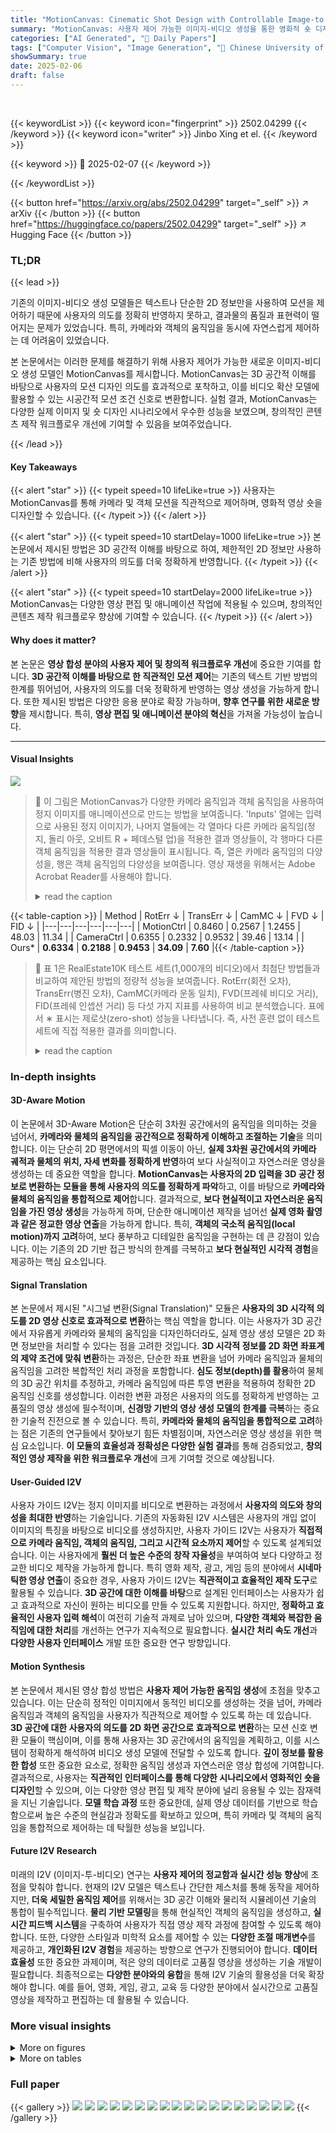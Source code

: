 ```yaml
---
title: "MotionCanvas: Cinematic Shot Design with Controllable Image-to-Video Generation"
summary: "MotionCanvas: 사용자 제어 가능한 이미지-비디오 생성을 통한 영화적 숏 디자인"
categories: ["AI Generated", "🤗 Daily Papers"]
tags: ["Computer Vision", "Image Generation", "🏢 Chinese University of Hong Kong",]
showSummary: true
date: 2025-02-06
draft: false
---
```


<br>

{{< keywordList >}}
{{< keyword icon="fingerprint" >}} 2502.04299 {{< /keyword >}}
{{< keyword icon="writer" >}} Jinbo Xing et el. {{< /keyword >}}
 
{{< keyword >}} 🤗 2025-02-07 {{< /keyword >}}
 
{{< /keywordList >}}

{{< button href="https://arxiv.org/abs/2502.04299" target="_self" >}}
↗ arXiv
{{< /button >}}
{{< button href="https://huggingface.co/papers/2502.04299" target="_self" >}}
↗ Hugging Face
{{< /button >}}




### TL;DR


{{< lead >}}

기존의 이미지-비디오 생성 모델들은 텍스트나 단순한 2D 정보만을 사용하여 모션을 제어하기 때문에 사용자의 의도를 정확히 반영하지 못하고, 결과물의 품질과 표현력이 떨어지는 문제가 있었습니다. 특히, 카메라와 객체의 움직임을 동시에 자연스럽게 제어하는 데 어려움이 있었습니다. 

본 논문에서는 이러한 문제를 해결하기 위해 사용자 제어가 가능한 새로운 이미지-비디오 생성 모델인 MotionCanvas를 제시합니다. MotionCanvas는 3D 공간적 이해를 바탕으로 사용자의 모션 디자인 의도를 효과적으로 포착하고, 이를 비디오 확산 모델에 활용할 수 있는 시공간적 모션 조건 신호로 변환합니다.  실험 결과, MotionCanvas는 다양한 실제 이미지 및 숏 디자인 시나리오에서 우수한 성능을 보였으며, 창의적인 콘텐츠 제작 워크플로우 개선에 기여할 수 있음을 보여주었습니다.

{{< /lead >}}


#### Key Takeaways

{{< alert "star" >}}
{{< typeit speed=10 lifeLike=true >}} 사용자는 MotionCanvas를 통해 카메라 및 객체 모션을 직관적으로 제어하며, 영화적 영상 숏을 디자인할 수 있습니다. {{< /typeit >}}
{{< /alert >}}

{{< alert "star" >}}
{{< typeit speed=10 startDelay=1000 lifeLike=true >}} 본 논문에서 제시된 방법은 3D 공간적 이해를 바탕으로 하여, 제한적인 2D 정보만 사용하는 기존 방법에 비해 사용자의 의도를 더욱 정확하게 반영합니다. {{< /typeit >}}
{{< /alert >}}

{{< alert "star" >}}
{{< typeit speed=10 startDelay=2000 lifeLike=true >}} MotionCanvas는 다양한 영상 편집 및 애니메이션 작업에 적용될 수 있으며, 창의적인 콘텐츠 제작 워크플로우 향상에 기여할 수 있습니다. {{< /typeit >}}
{{< /alert >}}

#### Why does it matter?
본 논문은 **영상 합성 분야의 사용자 제어 및 창의적 워크플로우 개선**에 중요한 기여를 합니다.  **3D 공간적 이해를 바탕으로 한 직관적인 모션 제어**는 기존의 텍스트 기반 방법의 한계를 뛰어넘어, 사용자의 의도를 더욱 정확하게 반영하는 영상 생성을 가능하게 합니다. 또한 제시된 방법은 다양한 응용 분야로 확장 가능하며, **향후 연구를 위한 새로운 방향**을 제시합니다.  특히, **영상 편집 및 애니메이션 분야의 혁신**을 가져올 가능성이 높습니다.

------
#### Visual Insights



![](https://arxiv.org/html/2502.04299/x1.png)

> 🔼 이 그림은 MotionCanvas가 다양한 카메라 움직임과 객체 움직임을 사용하여 정지 이미지를 애니메이션으로 만드는 방법을 보여줍니다.  'Inputs' 열에는 입력으로 사용된 정지 이미지가, 나머지 열들에는 각 열마다 다른 카메라 움직임(정지, 돌리 아웃, 오비트 R + 페데스털 업)을 적용한 결과 영상들이, 각 행마다 다른 객체 움직임을 적용한 결과 영상들이 표시됩니다.  즉, 열은 카메라 움직임의 다양성을, 행은 객체 움직임의 다양성을 보여줍니다. 영상 재생을 위해서는 Adobe Acrobat Reader를 사용해야 합니다.
> <details>
> <summary>read the caption</summary>
> Figure 1: MotionCanvas offers comprehensive motion controls to animate a static image (the “Inputs” column) with various types of camera movements and object motions. Note the different camera movements across columns and object motions across rows. Please use Adobe Acrobat Reader for video playback.
> </details>





{{< table-caption >}}
| Method | RotErr ↓ | TransErr ↓ | CamMC ↓ | FVD ↓ | FID ↓ |
|---|---|---|---|---|---| 
| MotionCtrl | 0.8460 | 0.2567 | 1.2455 | 48.03 | 11.34 |
| CameraCtrl | 0.6355 | 0.2332 | 0.9532 | 39.46 | 13.14 |
| Ours* | **0.6334** | **0.2188** | **0.9453** | **34.09** | **7.60** |{{< /table-caption >}}

> 🔼 표 1은 RealEstate10K 테스트 세트(1,000개의 비디오)에서 최첨단 방법들과 비교하여 제안된 방법의 정량적 성능을 보여줍니다.  RotErr(회전 오차), TransErr(병진 오차), CamMC(카메라 운동 일치), FVD(프레쉐 비디오 거리), FID(프레쉐 인셉션 거리) 등 다섯 가지 지표를 사용하여 비교 분석했습니다.  표에서 ∗ 표시는 제로샷(zero-shot) 성능을 나타냅니다. 즉, 사전 훈련 없이 테스트 세트에 직접 적용한 결과를 의미합니다.
> <details>
> <summary>read the caption</summary>
> Table 1: Quantitative comparison with state-of-the-art methods on the RealEstate10K test set (1K). ∗ denotes zero-shot performance.
> </details>





### In-depth insights


#### 3D-Aware Motion
이 논문에서 3D-Aware Motion은 단순히 3차원 공간에서의 움직임을 의미하는 것을 넘어서, **카메라와 물체의 움직임을 공간적으로 정확하게 이해하고 조절하는 기술**을 의미합니다.  이는 단순히 2D 평면에서의 픽셀 이동이 아닌, **실제 3차원 공간에서의 카메라 궤적과 물체의 위치, 자세 변화를 정확하게 반영**하여 보다 사실적이고 자연스러운 영상을 생성하는 데 중요한 역할을 합니다.  **MotionCanvas는 사용자의 2D 입력을 3D 공간 정보로 변환하는 모듈을 통해 사용자의 의도를 정확하게 파악**하고, 이를 바탕으로 **카메라와 물체의 움직임을 통합적으로 제어**합니다.  결과적으로,  **보다 현실적이고 자연스러운 움직임을 가진 영상 생성**을 가능하게 하며, 단순한 애니메이션 제작을 넘어선 **실제 영화 촬영과 같은 정교한 영상 연출**을 가능하게 합니다.  특히, **객체의 국소적 움직임(local motion)까지 고려**하여, 보다 풍부하고 디테일한 움직임을 구현하는 데 큰 강점이 있습니다. 이는 기존의 2D 기반 접근 방식의 한계를 극복하고 **보다 현실적인 시각적 경험**을 제공하는 핵심 요소입니다.

#### Signal Translation
본 논문에서 제시된 "시그널 변환(Signal Translation)" 모듈은 **사용자의 3D 시각적 의도를 2D 영상 신호로 효과적으로 변환**하는 핵심 역할을 합니다.  이는 사용자가 3D 공간에서 자유롭게 카메라와 물체의 움직임을 디자인하더라도, 실제 영상 생성 모델은 2D 화면 정보만을 처리할 수 있다는 점을 고려한 것입니다.  **3D 시각적 정보를 2D 화면 좌표계의 제약 조건에 맞춰 변환**하는 과정은, 단순한 좌표 변환을 넘어 카메라 움직임과 물체의 움직임을 고려한 복합적인 처리 과정을 포함합니다.  **심도 정보(depth)를 활용**하여 물체의 3D 공간 위치를 추정하고, 카메라 움직임에 따른 투영 변환을 적용하여 정확한 2D 움직임 신호를 생성합니다.  이러한 변환 과정은 사용자의 의도를 정확하게 반영하는 고품질의 영상 생성에 필수적이며, **신경망 기반의 영상 생성 모델의 한계를 극복**하는 중요한 기술적 진전으로 볼 수 있습니다. 특히, **카메라와 물체의 움직임을 통합적으로 고려**하는 점은 기존의 연구들에서 찾아보기 힘든 차별점이며, 자연스러운 영상 생성을 위한 핵심 요소입니다.  **이 모듈의 효율성과 정확성은 다양한 실험 결과**를 통해 검증되었고, **창의적인 영상 제작을 위한 워크플로우 개선**에 크게 기여할 것으로 예상됩니다.

#### User-Guided I2V
 사용자 가이드 I2V는 정지 이미지를 비디오로 변환하는 과정에서 **사용자의 의도와 창의성을 최대한 반영**하는 기술입니다. 기존의 자동화된 I2V 시스템은 사용자의 개입 없이 이미지의 특징을 바탕으로 비디오를 생성하지만, 사용자 가이드 I2V는 사용자가 **직접적으로 카메라 움직임, 객체의 움직임, 그리고 시간적 요소까지 제어**할 수 있도록 설계되었습니다.  이는 사용자에게 **훨씬 더 높은 수준의 창작 자율성**을 부여하여 보다 다양하고 정교한 비디오 제작을 가능하게 합니다.  특히 영화 제작, 광고, 게임 등의 분야에서 **시네마틱한 영상 연출**이 중요한 경우, 사용자 가이드 I2V는 **직관적이고 효율적인 제작 도구**로 활용될 수 있습니다.  **3D 공간에 대한 이해를 바탕**으로 설계된 인터페이스는 사용자가 쉽고 효과적으로 자신이 원하는 비디오를 만들 수 있도록 지원합니다.  하지만, **정확하고 효율적인 사용자 입력 해석**이 여전히 기술적 과제로 남아 있으며,  **다양한 객체와 복잡한 움직임에 대한 처리**를 개선하는 연구가 지속적으로 필요합니다.  **실시간 처리 속도 개선**과 **다양한 사용자 인터페이스** 개발 또한 중요한 연구 방향입니다.

#### Motion Synthesis
본 논문에서 제시된 영상 합성 방법은 **사용자 제어 가능한 움직임 생성**에 초점을 맞추고 있습니다.  이는 단순히 정적인 이미지에서 동적인 비디오를 생성하는 것을 넘어, 카메라 움직임과 객체의 움직임을 사용자가 직관적으로 제어할 수 있도록 하는 데 있습니다.  **3D 공간에 대한 사용자의 의도를 2D 화면 공간으로 효과적으로 변환**하는 모션 신호 변환 모듈이 핵심이며, 이를 통해 사용자는 3D 공간에서의 움직임을 계획하고, 이를 시스템이 정확하게 해석하여 비디오 생성 모델에 전달할 수 있도록 합니다.  **깊이 정보를 활용한 합성** 또한 중요한 요소로, 정확한 움직임 생성과 자연스러운 영상 합성에 기여합니다.  결과적으로, 사용자는 **직관적인 인터페이스를 통해 다양한 시나리오에서 영화적인 숏을 디자인**할 수 있으며, 이는 다양한 영상 편집 및 제작 분야에 널리 응용될 수 있는 잠재력을 지닌 기술입니다.  **모델 학습 과정** 또한 중요한데,  실제 영상 데이터를 기반으로 학습함으로써 높은 수준의 현실감과 정확도를 확보하고 있으며, 특히 카메라 및 객체의 움직임을  통합적으로 제어하는 데 탁월한 성능을 보입니다.

#### Future I2V Research
미래의 I2V (이미지-투-비디오) 연구는 **사용자 제어의 정교함과 실시간 성능 향상**에 초점을 맞춰야 합니다.  현재의 I2V 모델은 텍스트나 간단한 제스처를 통해 동작을 제어하지만, **더욱 세밀한 움직임 제어**를 위해서는 3D 공간 이해와 물리적 시뮬레이션 기술의 통합이 필수적입니다.  **물리 기반 모델링**을 통해 현실적인 객체의 움직임을 생성하고, **실시간 피드백 시스템**을 구축하여 사용자가 직접 영상 제작 과정에 참여할 수 있도록 해야 합니다. 또한, 다양한 스타일과 미학적 요소를 제어할 수 있는 **다양한 조절 매개변수**를 제공하고, **개인화된 I2V 경험**을 제공하는 방향으로 연구가 진행되어야 합니다.  **데이터 효율성** 또한 중요한 과제이며, 적은 양의 데이터로 고품질 영상을 생성하는 기술 개발이 필요합니다.  최종적으로는 **다양한 분야와의 융합**을 통해 I2V 기술의 활용성을 더욱 확장해야 합니다.  예를 들어, 영화, 게임, 광고, 교육 등 다양한 분야에서 실시간으로 고품질 영상을 제작하고 편집하는 데 활용될 수 있습니다.


### More visual insights

<details>
<summary>More on figures
</summary>


![](https://arxiv.org/html/2502.04299/x2.png)

> 🔼 그림 2는 MotionCanvas의 개요를 보여줍니다. 입력 이미지와 고차원적인 3D 공간의 동작 의도가 주어지면 MotionCanvas는 깊이 기반 합성 및 계층적 변환을 활용하여 Motion Signal Translation 모듈을 통해 카메라 및 객체의 움직임(시간 포함)을 화면 공간으로 분해하고 변환합니다. 이러한 화면 공간의 동작 신호는 이후 비디오 생성 모델에 전달되어 최종 시네마틱 샷을 생성합니다.  간략히 말해, 사용자가 원하는 움직임을 3D 공간에서 디자인하고, MotionCanvas가 이를 2D 화면에 맞게 변환하여 비디오로 생성하는 과정을 보여줍니다.
> <details>
> <summary>read the caption</summary>
> Figure 2: Overview of MotionCanvas. Given an input image and high-level scene-space motion intent, MotionCanvas decomposes and translates the motion (camera and object motion with their timing) into screen space by leveraging the depth-based synthesis and hierarchical transformation with the Motion Signal Translation module. These screen-space motion signals are subsequently passed to a video generation model to produce the final cinematic shots.
> </details>



![](https://arxiv.org/html/2502.04299/x3.png)

> 🔼 그림 3은 제안된 모션 조건부 비디오 생성 모델의 구조를 보여줍니다. 입력 이미지와 경계 상자 색상 프레임은 3D-VAE 인코더를 통해 토큰화된 후 합쳐집니다. 그 결과 토큰은 다른 조건부 토큰과 연결되어 DiT 기반 비디오 생성 모델에 입력됩니다. 이 과정을 통해 사용자의 의도를 반영한 움직임을 가진 비디오를 생성합니다.  즉, 이미지와 경계상자 정보가 3D 변분 오토인코더(VAE)를 통해 벡터화되고, 다른 조건 정보들(텍스트, 타임라인 등)과 결합되어 DiT(Diffusion Transformer) 모델에 입력되어 비디오가 생성되는 과정을 보여줍니다.
> <details>
> <summary>read the caption</summary>
> Figure 3: Illustration of our motion-conditioned video generation model. The input image and bbox color frames are tokenized via a 3D-VAE encoder and then summed. The resultant tokens are concatenated with other conditional tokens, and fed into the DiT-based video generation model.
> </details>



![](https://arxiv.org/html/2502.04299/x4.png)

> 🔼 이 그림은 MotionCanvas가 다양한 종류의 카메라 및 객체 움직임 제어를 결합하여 생성한 다양한 촬영 디자인을 보여줍니다. 각 행은 객체의 움직임 유형(정지, 움직임)을 나타내고, 각 열은 카메라의 움직임 유형(정지, 돌리 아웃, 오비트+페데스탈 업)을 나타냅니다. 이를 통해 사용자가 다양한 카메라 움직임과 객체 움직임을 조합하여 원하는 시네마틱 효과를 만들 수 있음을 보여줍니다.
> <details>
> <summary>read the caption</summary>
> Figure 4: Shot design generated by our MotionCanvas under various types of joint camera and object motion controls.
> </details>



![](https://arxiv.org/html/2502.04299/x5.png)

> 🔼 본 그림은 MotionCanvas를 사용하여 생성된 장편 비디오를 보여줍니다. 각 비디오는 동일한 복잡한 카메라 움직임 시퀀스를 공유하지만, 각 경우에 다른 개체 움직임 제어를 적용하여 다양한 시각적 결과물을 보여줍니다. 이를 통해 사용자가 카메라 움직임을 고정하고 개체 움직임을 변경하거나, 그 반대로 할 수 있는 MotionCanvas의 유연성과 제어 기능을 강조합니다.
> <details>
> <summary>read the caption</summary>
> Figure 5: Long videos with the same complex sequences of camera motion while different object motion controls in each case generated by our MotionCanvas.
> </details>



![](https://arxiv.org/html/2502.04299/x6.png)

> 🔼 그림 6은 카메라 제어와 조화를 이루는 다양하고 세밀한 로컬 모션 제어를 사용하여 생성된 비디오를 보여줍니다. 상단은 다양한 로컬 모션 제어만을 적용한 결과를, 하단은 카메라 모션 제어와 함께 적용한 결과를 보여줍니다. 이를 통해 사용자가 원하는 다양한 시나리오를 구현할 수 있는 MotionCanvas의 유연성을 보여줍니다.
> <details>
> <summary>read the caption</summary>
> Figure 6: Generated videos with diverse and fine-grained local motion controls (upper), and in coordination with camera motion control (bottom).
> </details>



![](https://arxiv.org/html/2502.04299/x7.png)

> 🔼 그림 7은 제안된 방법을 적용했을 때의 결과를 보여줍니다. 위쪽은 모션 전이를, 아래쪽은 개체 변경, 추가 및 제거를 통한 비디오 편집 결과를 보여줍니다.  위쪽의 모션 전이는 소스 비디오의 움직임을 입력 이미지에 적용하여 애니메이션을 생성하는 것을 보여줍니다. 아래쪽의 비디오 편집 예시는 개체를 추가하거나 제거하거나, 기존 개체의 모양이나 위치를 변경하는 등의 편집 작업을 보여줍니다.  두 경우 모두, 제안된 방법이 입력 이미지에 대한 다양한 비디오 편집 작업을 자연스럽게 수행할 수 있음을 보여줍니다.
> <details>
> <summary>read the caption</summary>
> Figure 7: Results when our method is applied for: (upper) motion transfer, and (bottom) video editing for changing objects, adding and removing objects.
> </details>



![](https://arxiv.org/html/2502.04299/x8.png)

> 🔼 그림 8은 제안된 MotionCanvas 방법과 기존 기준 방법들의 카메라 움직임 제어 성능을 비교한 것입니다. 특히, 돌리줌 효과와 같이 복잡한 촬영 기법을 사용하는 경우에 제안된 방법이 기존 방법들보다 의도한 카메라 움직임을 더 잘 따라가는 것을 보여줍니다. 첫 번째 예시는 일반적인 카메라 움직임을, 두 번째 예시는 돌리줌 효과를 사용한 복잡한 카메라 움직임을 보여줍니다. 결과적으로 MotionCanvas가 다양한 유형의 카메라 움직임에 대해 더욱 정확하고 효과적인 제어 성능을 제공함을 시각적으로 보여줍니다.
> <details>
> <summary>read the caption</summary>
> Figure 8: Camera motion control comparison. Compared to existing baselines, our method performs better at following the intended camera motion, especially for complex shot type such as the “Dolly-Zoom” effect (second example).
> </details>



![](https://arxiv.org/html/2502.04299/x9.png)

> 🔼 그림 9는 DragAnything, MOFA-Video, TrackDiffusion, Ourscoord, 그리고 MotionCanvas라는 다섯 가지 서로 다른 방법으로 생성된 비디오의 시각적 비교 결과를 보여줍니다. 각 방법은 이미지 애니메이션을 위한 다른 접근 방식을 사용하며, 이 그림에서는 각 방법이 생성한 비디오의 결과물을 비교하여 차이점을 시각적으로 보여줍니다. 이를 통해 사용자가 각 방법의 장단점을 보다 직관적으로 이해하고, 자신에게 적합한 방법을 선택하는 데 도움이 될 수 있습니다. 특히, 'Ourscoord'는 본 논문에서 제안하는 방법의 중간 단계 결과물이며, 'MotionCanvas'는 최종 결과물을 나타냅니다. 따라서 이 그림은 본 논문에서 제안하는 방법의 성능을 다른 기존 방법들과 비교하여 보여주는 중요한 역할을 합니다.
> <details>
> <summary>read the caption</summary>
> Figure 9: Visual comparison of the resulatant videos from DragAnything, MOFA-Video, TrackDiffusion, Ourscoordcoord{}_{\text{coord}}start_FLOATSUBSCRIPT coord end_FLOATSUBSCRIPT, and our MotionCanvas.
> </details>



</details>




<details>
<summary>More on tables
</summary>


{{< table-caption >}}
| Metric | DragAnything | MOFA-Video | TrackDiffusion | Ours<sub>coord</sub> | Ours<sub>map</sub> |
|---|---|---|---|---|---| 
| ObjMC↓ | 32.37 | 35.94 | 30.49 | 47.73 | **25.72** |
| FID↓ | 64.32 | 54.58 | 58.08 | 46.27 | **42.47** |{{< /table-caption >}}
> 🔼 VIPSeg 데이터셋에서 개체의 움직임을 제어하는 다양한 방법들의 정량적 비교 결과를 보여주는 표입니다.  DragAnything, MOFA-Video, TrackDiffusion, OurScoord 그리고 본 논문에서 제안하는 MotionCanvas 방법의 세 가지 지표 (ObjMC, FID) 에 대한 수치를 비교하여 각 방법의 성능을 평가합니다. ObjMC는 개체 움직임 제어의 정확성을, FID는 생성된 비디오의 화질을 나타냅니다. 이 표는 MotionCanvas가 다른 방법들에 비해 개체 움직임 제어의 정확성과 생성 비디오의 화질 모두에서 우수한 성능을 보임을 보여줍니다.
> <details>
> <summary>read the caption</summary>
> Table 2: Quantitative comparison for object motion control on VIPSeg.
> </details>

{{< table-caption >}}
| Method | Motion Adherence ↑ | Motion Quality ↑ | Frame Fidelity ↑ |
|---|---|---|---|
| DragAnything | 14.29% | 10.10% | 9.90% |
| MOFA-Video | 10.48% | 10.86% | 12.95% |
| Ours | 75.24% | 79.05% | 77.14% |{{< /table-caption >}}
> 🔼 본 표는 사용자 연구 결과를 보여줍니다.  세 가지 측면(모션 준수도, 모션 품질, 프레임 충실도)에 대한 선호도 비율을 정량적으로 제시하여 MotionCanvas의 성능을 평가합니다.  각 측면에 대한 선호도는 백분율로 표시되며, 사용자들이 MotionCanvas가 생성한 비디오를 평가할 때 얼마나 각 측면에 만족했는지를 보여줍니다.
> <details>
> <summary>read the caption</summary>
> Table 3: User study statistics of the preference rate for motion adherence, motion quality, and frame fidelity.
> </details>

{{< table-caption >}}
| Variant | RotErr ↓ | TransErr ↓ | FVD ↓ | + Tokens(%) ↓ | Latency ↓ |
|---|---|---|---|---|---| 
| Gaussian map* | 0.8250 | 0.2551 | 116.47 | 99.7 | 75s |
| Plucker | **0.5965** | 0.2244 | **25.71** | 319.2 | 210s |
| Traj. coeff. (Ours)* | 0.6334 | **0.2188** | 34.09 | **1.1** | **32s** |{{< /table-caption >}}
> 🔼 이 표는 본 논문의 기본 모델에 대해 서로 다른 카메라 움직임 표현 방식을 적용한 실험 결과를 보여줍니다.  표에는 가우시안 맵, 플루커 표현, 그리고 논문에서 제안하는 DCT 계수 기반의 경로 인코딩 등 세 가지 카메라 움직임 표현 방식에 대한 회전 오차, 병진 오차, FVD (Fréchet Video Distance) 및 추가 토큰 수를 비교 분석한 결과가 포함되어 있습니다.  특히, ∗ 표시는 제로샷 성능(Zero-shot performance)을 나타내며, 이는 별도의 사전 훈련 없이도 좋은 결과를 얻었음을 의미합니다.  이를 통해 본 논문에서 제안하는 방법의 효율성과 일반화 능력을 확인할 수 있습니다.
> <details>
> <summary>read the caption</summary>
> Table 4: Ablation study of applying different camera motion representations on our base model. ∗: Zero-shot performance.
> </details>

</details>




### Full paper

{{< gallery >}}
<img src="paper_images/1.png" class="grid-w50 md:grid-w33 xl:grid-w25" />
<img src="paper_images/2.png" class="grid-w50 md:grid-w33 xl:grid-w25" />
<img src="paper_images/3.png" class="grid-w50 md:grid-w33 xl:grid-w25" />
<img src="paper_images/4.png" class="grid-w50 md:grid-w33 xl:grid-w25" />
<img src="paper_images/5.png" class="grid-w50 md:grid-w33 xl:grid-w25" />
<img src="paper_images/6.png" class="grid-w50 md:grid-w33 xl:grid-w25" />
<img src="paper_images/7.png" class="grid-w50 md:grid-w33 xl:grid-w25" />
<img src="paper_images/8.png" class="grid-w50 md:grid-w33 xl:grid-w25" />
<img src="paper_images/9.png" class="grid-w50 md:grid-w33 xl:grid-w25" />
<img src="paper_images/10.png" class="grid-w50 md:grid-w33 xl:grid-w25" />
<img src="paper_images/11.png" class="grid-w50 md:grid-w33 xl:grid-w25" />
<img src="paper_images/12.png" class="grid-w50 md:grid-w33 xl:grid-w25" />
<img src="paper_images/13.png" class="grid-w50 md:grid-w33 xl:grid-w25" />
<img src="paper_images/14.png" class="grid-w50 md:grid-w33 xl:grid-w25" />
<img src="paper_images/15.png" class="grid-w50 md:grid-w33 xl:grid-w25" />
<img src="paper_images/16.png" class="grid-w50 md:grid-w33 xl:grid-w25" />
<img src="paper_images/17.png" class="grid-w50 md:grid-w33 xl:grid-w25" />
<img src="paper_images/18.png" class="grid-w50 md:grid-w33 xl:grid-w25" />
{{< /gallery >}}